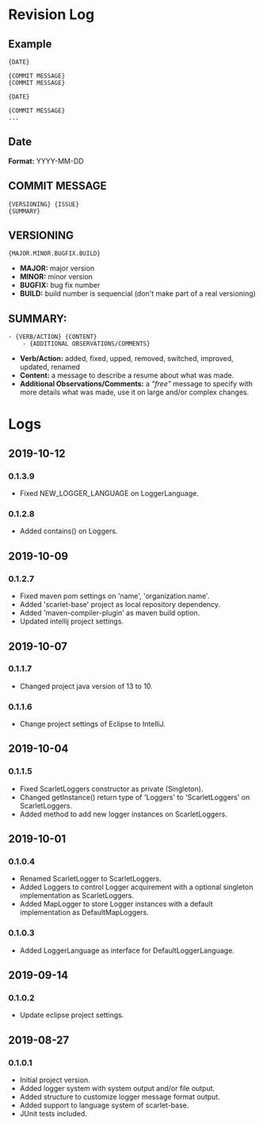 # Revision Log

## Example

```
{DATE}

{COMMIT MESSAGE}
{COMMIT MESSAGE}

{DATE}

{COMMIT MESSAGE}
...
```

## Date

**Format:** YYYY-MM-DD

## COMMIT MESSAGE

```
{VERSIONING} {ISSUE}
{SUMMARY}
```

## VERSIONING

```
{MAJOR.MINOR.BUGFIX.BUILD}
```

- **MAJOR:** major version
- **MINOR:** minor version
- **BUGFIX:** bug fix number
- **BUILD:** build number is sequencial (don't make part of a real versioning)

## SUMMARY:

```
- {VERB/ACTION} {CONTENT}
	- {ADDITIONAL OBSERVATIONS/COMMENTS}
```

- **Verb/Action:** added, fixed, upped, removed, switched, improved, updated, renamed
- **Content:** a message to describe a resume about what was made.
- **Additional Observations/Comments:** a *"free"* message to specify with more details what was made, use it on large and/or complex changes.

# Logs

## 2019-10-12

### 0.1.3.9
- Fixed NEW_LOGGER_LANGUAGE on LoggerLanguage.

### 0.1.2.8
- Added contains() on Loggers.

## 2019-10-09

### 0.1.2.7
- Fixed maven pom settings on 'name', 'organization.name'.
- Added 'scarlet-base' project as local repository dependency.
- Added 'maven-compiler-plugin' as maven build option.
- Updated intellij project settings.

## 2019-10-07

### 0.1.1.7
- Changed project java version of 13 to 10.

### 0.1.1.6
- Change project settings of Eclipse to IntelliJ.

## 2019-10-04

### 0.1.1.5
- Fixed ScarletLoggers constructor as private (Singleton).
- Changed getInstance() return type of 'Loggers<LoggerLanguage>' to 'ScarletLoggers' on ScarletLoggers.
- Added method to add new logger instances on ScarletLoggers.

## 2019-10-01

### 0.1.0.4
- Renamed ScarletLogger to ScarletLoggers.
- Added Loggers to control Logger acquirement with a optional singleton implementation as ScarletLoggers.
- Added MapLogger to store Logger instances with a default implementation as DefaultMapLoggers.

### 0.1.0.3
- Added LoggerLanguage as interface for DefaultLoggerLanguage.

## 2019-09-14

### 0.1.0.2
- Update eclipse project settings.

## 2019-08-27

### 0.1.0.1
- Initial project version.
- Added logger system with system output and/or file output.
- Added structure to customize logger message format output.
- Added support to language system of scarlet-base.
- JUnit tests included.